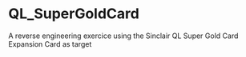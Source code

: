 # QL_SuperGoldCard
A reverse engineering exercice using the Sinclair QL Super Gold Card Expansion Card as target

